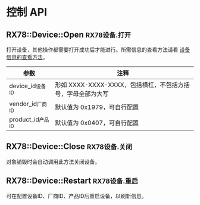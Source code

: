 # 控制 API

##   RX78::Device::Open <small>RX78设备.打开</small>
打开设备，其他操作都需要打开成功后才能进行。所需信息的查看方法请看 [设备信息的查看方法]()。

| 参数                            | 注释                                                         |
| ------------------------------- | ------------------------------------------------------------ |
| device_id<small>设备ID</small>  | 形如 XXXX-XXXX-XXXX，包括横杠，不包括方括号，字母全部为大写 |
| vendor_id<small>厂商ID</small>  | 默认值为 0x1979，可自行配置                                  |
| product_id<small>产品ID</small> | 默认值为 0x0407，可自行配置                                  |

##   RX78::Device::Close <small>RX78设备.关闭</small>
对象销毁时会自动调用此方法关闭设备。

##   RX78::Device::Restart <small>RX78设备.重启</small>
可在配置设备ID、厂商ID、产品ID后重启设备，以刷新信息。